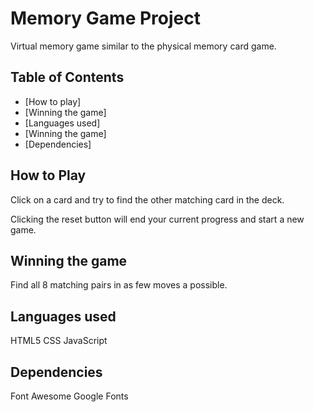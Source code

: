 # Memory Game Project

Virtual memory game similar to the physical memory card game.

## Table of Contents

* [How to play]
* [Winning the game]
* [Languages used]
* [Winning the game]
* [Dependencies]

## How to Play

Click on a card and try to find the other matching card in the deck. 

Clicking the reset button will end your current progress and start a new game.

## Winning the game

Find all 8 matching pairs in as few moves a possible.

## Languages used

HTML5
CSS
JavaScript

## Dependencies

Font Awesome
Google Fonts

